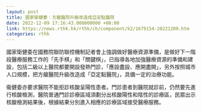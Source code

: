 ```yaml
---
layout: post
title: 國家衛健委：方艙醫院升級改造成亞定點醫院
date: 2022-12-09 17:16:43.000000000 +08:00
link: https://news.rthk.hk/rthk/ch/component/k2/1679154-20221209.htm
categories: rthk
---
```


國家衛健委在國務院聯防聯控機制記者會上強調做好醫療資源準備，是做好下一階段醫療服務工作的「先手棋」和「關鍵棋」，已指導各地加強醫療資源的準備和建設，包括二級以上醫院都要開設發熱門診，「應設盡設、應開盡開」，另外按照城市人口規模，把方艙醫院升級改造成「亞定點醫院」，具備一定的治療功能。

衞健委亦要求醫院不能拒診核酸呈陽性患者。門診患者到醫院就診前，仍然要先進行核酸檢測，醫院普通門診診療區域須劃分出核酸陽性和陰性的診療區，民眾出示核酸檢測結果後，根據結果分別進入相應的診療區域接受醫療服務。

